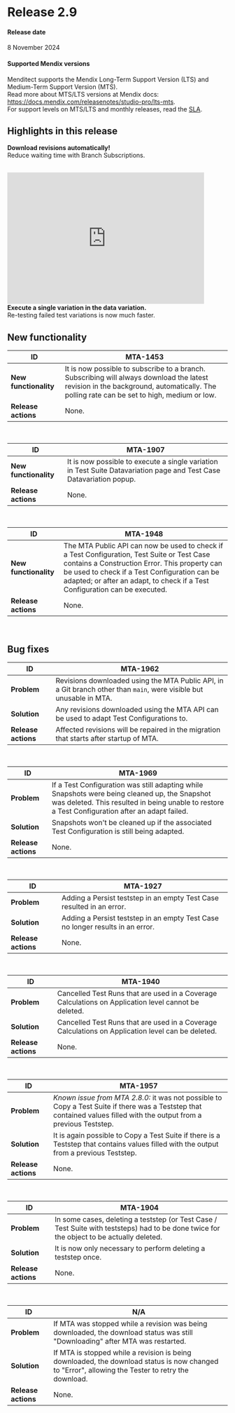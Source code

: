 # Release 2.9

#### Release date

8 November 2024

#### Supported Mendix versions

Menditect supports the Mendix Long-Term Support Version (LTS) and Medium-Term Support Version (MTS). <br/>
Read more about MTS/LTS versions at Mendix docs: https://docs.mendix.com/releasenotes/studio-pro/lts-mts. <br/>
For support levels on MTS/LTS and monthly releases, read the [SLA](../legal/sla). 

## Highlights in this release

<i class="fas fa-fire"></i>  <b>Download revisions automatically!</b> <br/> Reduce waiting time with Branch Subscriptions.  
<br/>
<iframe src="https://player.vimeo.com/video/1019352760" height="300" width="450" frameborder="0" allow="autoplay; fullscreen" allowfullscreen></iframe>
<br/>
<i class="fas fa-fire"></i>  <b>Execute a single variation in the data variation.</b><br/> Re-testing failed test variations is now much faster.



## New functionality 

| ID                    | MTA-1453                                                                                                                                                                                |
| --------------------- | --------------------------------------------------------------------------------------------------------------------------------------------------------------------------------------- |
| __New functionality__ | It is now possible to subscribe to a branch. Subscribing will always download the latest revision in the background, automatically. The polling rate can be set to high, medium or low. |
| __Release actions__   | None.                                                                                                                                                                                   |
<br/>


| ID                    | MTA-1907                                                                                                             |
| --------------------- | -------------------------------------------------------------------------------------------------------------------- |
| __New functionality__ | It is now possible to execute a single variation in Test Suite Datavariation page and Test Case Datavariation popup. |
| __Release actions__   | None.                                                                                                                |
<br/>


| ID                    | MTA-1948                                                                                                                                                                                                                                                                    |
| --------------------- | --------------------------------------------------------------------------------------------------------------------------------------------------------------------------------------------------------------------------------------------------------------------------- |
| __New functionality__ | The MTA Public API can now be used to check if a Test Configuration, Test Suite or Test Case contains a Construction Error. This property can be used to check if a Test Configuration can be adapted; or after an adapt, to check if a Test Configuration can be executed. |
| __Release actions__   | None.                                                                                                                                                                                                                                                                       |
<br/>


## Bug fixes


| ID                  | MTA-1962                                                                                                            |
| ------------------- | ------------------------------------------------------------------------------------------------------------------- |
| __Problem__         | Revisions downloaded using the MTA Public API, in a Git branch other than `main`, were visible but unusable in MTA. |
| __Solution__        | Any revisions downloaded using the MTA API can be used to adapt Test Configurations to.                             |
| __Release actions__ | Affected revisions will be repaired in the migration that starts after startup of MTA.                              |

<br/>

| ID                  | MTA-1969                                                                                                                                                                                         |
| ------------------- | ------------------------------------------------------------------------------------------------------------------------------------------------------------------------------------------------ |
| __Problem__         | If a Test Configuration was still adapting while Snapshots were being cleaned up, the Snapshot was deleted. This resulted in being unable to restore a Test Configuration after an adapt failed. |
| __Solution__        | Snapshots won't be cleaned up if the associated Test Configuration is still being adapted.                                                                                                       |
| __Release actions__ | None.                                                                                                                                                                                            |

<br/>

| ID                  | MTA-1927                                                                       |
| ------------------- | ------------------------------------------------------------------------------ |
| __Problem__         | Adding a Persist teststep in an empty Test Case resulted in an error.          |
| __Solution__        | Adding a Persist teststep in an empty Test Case no longer results in an error. |
| __Release actions__ | None.                                                                          |

<br/>

| ID                  | MTA-1940                                                                                             |
| ------------------- | ---------------------------------------------------------------------------------------------------- |
| __Problem__         | Cancelled Test Runs that are used in a Coverage Calculations on Application level cannot be deleted. |
| __Solution__        | Cancelled Test Runs that are used in a Coverage Calculations on Application level can be deleted.    |
| __Release actions__ | None.                                                                                                |

<br/>

| ID                  | MTA-1957                                                                                                                                                              |
| ------------------- | --------------------------------------------------------------------------------------------------------------------------------------------------------------------- |
| __Problem__         | *Known issue from MTA 2.8.0:* it was not possible to Copy a Test Suite if there was a Teststep that contained values filled with the output from a previous Teststep. |
| __Solution__        | It is again possible to Copy a Test Suite if there is a Teststep that contains values filled with the output from a previous Teststep.                                |
| __Release actions__ | None.                                                                                                                                                                 |


<br/>

| ID                  | MTA-1904                                                                                                                                  |
| ------------------- | ----------------------------------------------------------------------------------------------------------------------------------------- |
| __Problem__         | In some cases, deleting a teststep (or Test Case / Test Suite with teststeps) had to be done twice for the object to be actually deleted. |
| __Solution__        | It is now only necessary to perform deleting a teststep once.                                                                             |
| __Release actions__ | None.                                                                                                                                     |

<br/>

| ID                  | N/A                                                                                                                                               |
| ------------------- | ------------------------------------------------------------------------------------------------------------------------------------------------- |
| __Problem__         | If MTA was stopped while a revision was being downloaded, the download status was still "Downloading" after MTA was restarted.                    |
| __Solution__        | If MTA is stopped while a revision is being downloaded, the download status is now changed to "Error", allowing the Tester to retry the download. |
| __Release actions__ | None.                                                                                                                                             |


